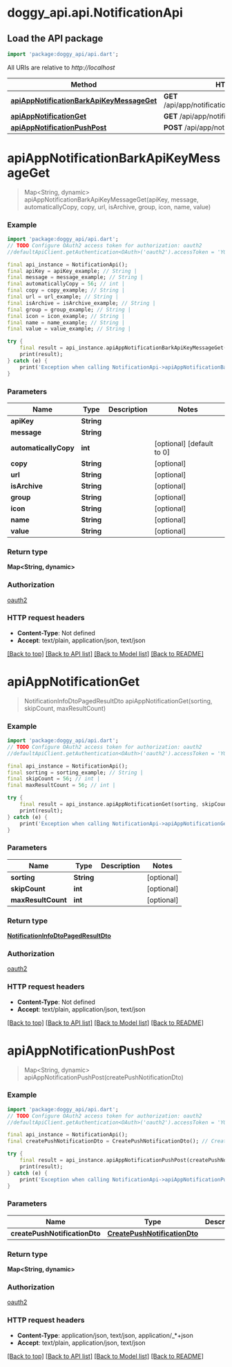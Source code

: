 # doggy_api.api.NotificationApi

## Load the API package
```dart
import 'package:doggy_api/api.dart';
```

All URIs are relative to *http://localhost*

Method | HTTP request | Description
------------- | ------------- | -------------
[**apiAppNotificationBarkApiKeyMessageGet**](NotificationApi.md#apiappnotificationbarkapikeymessageget) | **GET** /api/app/notification/bark/{apiKey}/{message} | 
[**apiAppNotificationGet**](NotificationApi.md#apiappnotificationget) | **GET** /api/app/notification | 
[**apiAppNotificationPushPost**](NotificationApi.md#apiappnotificationpushpost) | **POST** /api/app/notification/push | 


# **apiAppNotificationBarkApiKeyMessageGet**
> Map<String, dynamic> apiAppNotificationBarkApiKeyMessageGet(apiKey, message, automaticallyCopy, copy, url, isArchive, group, icon, name, value)



### Example
```dart
import 'package:doggy_api/api.dart';
// TODO Configure OAuth2 access token for authorization: oauth2
//defaultApiClient.getAuthentication<OAuth>('oauth2').accessToken = 'YOUR_ACCESS_TOKEN';

final api_instance = NotificationApi();
final apiKey = apiKey_example; // String | 
final message = message_example; // String | 
final automaticallyCopy = 56; // int | 
final copy = copy_example; // String | 
final url = url_example; // String | 
final isArchive = isArchive_example; // String | 
final group = group_example; // String | 
final icon = icon_example; // String | 
final name = name_example; // String | 
final value = value_example; // String | 

try {
    final result = api_instance.apiAppNotificationBarkApiKeyMessageGet(apiKey, message, automaticallyCopy, copy, url, isArchive, group, icon, name, value);
    print(result);
} catch (e) {
    print('Exception when calling NotificationApi->apiAppNotificationBarkApiKeyMessageGet: $e\n');
}
```

### Parameters

Name | Type | Description  | Notes
------------- | ------------- | ------------- | -------------
 **apiKey** | **String**|  | 
 **message** | **String**|  | 
 **automaticallyCopy** | **int**|  | [optional] [default to 0]
 **copy** | **String**|  | [optional] 
 **url** | **String**|  | [optional] 
 **isArchive** | **String**|  | [optional] 
 **group** | **String**|  | [optional] 
 **icon** | **String**|  | [optional] 
 **name** | **String**|  | [optional] 
 **value** | **String**|  | [optional] 

### Return type

**Map<String, dynamic>**

### Authorization

[oauth2](../README.md#oauth2)

### HTTP request headers

 - **Content-Type**: Not defined
 - **Accept**: text/plain, application/json, text/json

[[Back to top]](#) [[Back to API list]](../README.md#documentation-for-api-endpoints) [[Back to Model list]](../README.md#documentation-for-models) [[Back to README]](../README.md)

# **apiAppNotificationGet**
> NotificationInfoDtoPagedResultDto apiAppNotificationGet(sorting, skipCount, maxResultCount)



### Example
```dart
import 'package:doggy_api/api.dart';
// TODO Configure OAuth2 access token for authorization: oauth2
//defaultApiClient.getAuthentication<OAuth>('oauth2').accessToken = 'YOUR_ACCESS_TOKEN';

final api_instance = NotificationApi();
final sorting = sorting_example; // String | 
final skipCount = 56; // int | 
final maxResultCount = 56; // int | 

try {
    final result = api_instance.apiAppNotificationGet(sorting, skipCount, maxResultCount);
    print(result);
} catch (e) {
    print('Exception when calling NotificationApi->apiAppNotificationGet: $e\n');
}
```

### Parameters

Name | Type | Description  | Notes
------------- | ------------- | ------------- | -------------
 **sorting** | **String**|  | [optional] 
 **skipCount** | **int**|  | [optional] 
 **maxResultCount** | **int**|  | [optional] 

### Return type

[**NotificationInfoDtoPagedResultDto**](NotificationInfoDtoPagedResultDto.md)

### Authorization

[oauth2](../README.md#oauth2)

### HTTP request headers

 - **Content-Type**: Not defined
 - **Accept**: text/plain, application/json, text/json

[[Back to top]](#) [[Back to API list]](../README.md#documentation-for-api-endpoints) [[Back to Model list]](../README.md#documentation-for-models) [[Back to README]](../README.md)

# **apiAppNotificationPushPost**
> Map<String, dynamic> apiAppNotificationPushPost(createPushNotificationDto)



### Example
```dart
import 'package:doggy_api/api.dart';
// TODO Configure OAuth2 access token for authorization: oauth2
//defaultApiClient.getAuthentication<OAuth>('oauth2').accessToken = 'YOUR_ACCESS_TOKEN';

final api_instance = NotificationApi();
final createPushNotificationDto = CreatePushNotificationDto(); // CreatePushNotificationDto | 

try {
    final result = api_instance.apiAppNotificationPushPost(createPushNotificationDto);
    print(result);
} catch (e) {
    print('Exception when calling NotificationApi->apiAppNotificationPushPost: $e\n');
}
```

### Parameters

Name | Type | Description  | Notes
------------- | ------------- | ------------- | -------------
 **createPushNotificationDto** | [**CreatePushNotificationDto**](CreatePushNotificationDto.md)|  | [optional] 

### Return type

**Map<String, dynamic>**

### Authorization

[oauth2](../README.md#oauth2)

### HTTP request headers

 - **Content-Type**: application/json, text/json, application/_*+json
 - **Accept**: text/plain, application/json, text/json

[[Back to top]](#) [[Back to API list]](../README.md#documentation-for-api-endpoints) [[Back to Model list]](../README.md#documentation-for-models) [[Back to README]](../README.md)

